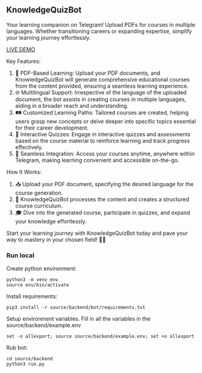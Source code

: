 ## KnowledgeQuizBot
Your learning companion on Telegram! Upload PDFs for courses in multiple languages. 
Whether transitioning careers or expanding expertise, simplify your learning journey effortlessly.

[LIVE DEMO](https://t.me/knowledge_quiz_bot)

Key Features:

1. 📑 PDF-Based Learning: Upload your PDF documents, and KnowledgeQuizBot will generate comprehensive educational courses from the content provided, ensuring a seamless learning experience.
2. 🌐 Multilingual Support: Irrespective of the language of the uploaded document, the bot assists in creating courses in multiple languages, aiding in a broader reach and understanding.
3. 🛤️ Customized Learning Paths: Tailored courses are created, helping users grasp new concepts or delve deeper into specific topics essential for their career development.
4. 🧠 Interactive Quizzes: Engage in interactive quizzes and assessments based on the course material to reinforce learning and track progress effectively.
5. 🤝 Seamless Integration: Access your courses anytime, anywhere within Telegram, making learning convenient and accessible on-the-go.

How It Works:

1. 📥 Upload your PDF document, specifying the desired language for the course generation.
2. 🔄 KnowledgeQuizBot processes the content and creates a structured course curriculum.
3. 🎓 Dive into the generated course, participate in quizzes, and expand your knowledge effortlessly.

Start your learning journey with KnowledgeQuizBot today and pave your way to mastery in your chosen field! 🚀🌟

### Run local

Create python environment: 

    python3 -m venv env
    source env/bin/activate

Install requirements:

    pip3 install -r source/backend/bot/requirements.txt

Setup environment variables. Fill in all the variables in the source/backend/example.env
    
    set -o allexport; source source/backend/example.env; set +o allexport

Rub bot:
    
    cd source/backend
    python3 run.py
    
    
